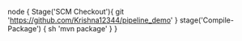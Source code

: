node {
 Stage('SCM Checkout'){
  git 'https://github.com/Krishna12344/pipeline_demo'
  }
  stage('Compile-Package') {
  sh 'mvn package'
   }
  }
